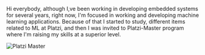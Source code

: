 Hi everybody, although I,ve been working in developing embedded systems for several years, right now, I'm focused
in working and developing machine learning applications. Because of that I started to study, different items related to ML at Platzi, and 
then I was invited to Platzi-Master program where I'm raising  my skills at a superior level.


![Platzi Master](https://img.shields.io/badge/Platzi%20Master-C8-95ca3e)
